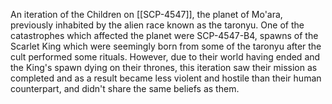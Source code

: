 An iteration of the Children on [[SCP-4547]], the planet of Mo'ara, previously inhabited by the alien race known as the taronyu. One of the catastrophes which affected the planet were SCP-4547-B4, spawns of the Scarlet King which were seemingly born from some of the taronyu after the cult performed some rituals. However, due to their world having ended and the King's spawn dying on their thrones, this iteration saw their mission as completed and as a result became less violent and hostile than their human counterpart, and didn't share the same beliefs as them.